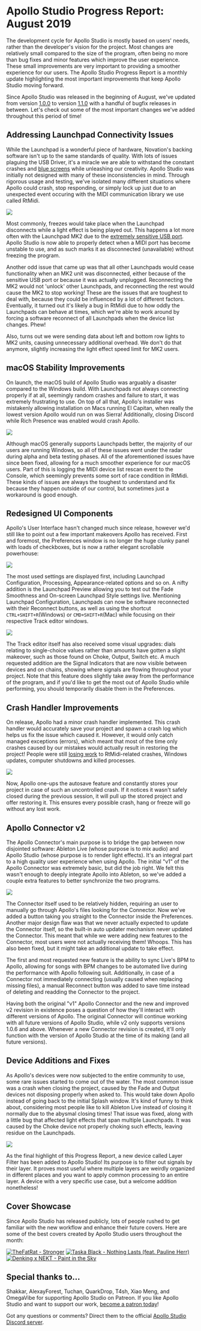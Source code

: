 # Apollo Studio Progress Report: August 2019

The development cycle for Apollo Studio is mostly based on users' needs, rather than the developer's vision for the project. Most changes are relatively small compared to the size of the program, often being no more than bug fixes and minor features which improve the user experience. These small improvements are very important to providing a smoother experience for our users. The Apollo Studio Progress Report is a monthly update highlighting the most important improvements that keep Apollo Studio moving forward.

Since Apollo Studio was released in the beginning of August, we've updated from version [1.0.0](https://github.com/mat1jaczyyy/apollo-studio/releases/tag/1.0.0) to version [1.1.0](https://github.com/mat1jaczyyy/apollo-studio/releases/tag/1.1.0) with a handful of bugfix releases in between. Let's check out some of the most important changes we've added throughout this period of time!

## Addressing Launchpad Connectivity Issues

While the Launchpad is a wonderful piece of hardware, Novation's backing software isn't up to the same standards of quality. With lots of issues plaguing the USB Driver, it's a miracle we are able to withstand the constant crashes and [blue screens](https://cdn.discordapp.com/attachments/321730411854299137/617778113463582722/unknown.png) while unleashing our creativity. Apollo Studio was initially not designed with many of these inconsistencies in mind. Through rigorous usage and testing, we've isolated many different situations where Apollo could crash, stop responding, or simply lock up just due to an unexpected event occuring with the MIDI communication library we use called RtMidi.

![](https://cdn.discordapp.com/attachments/321730411854299137/617771696673259520/unknown.png)

Most commonly, freezes would take place when the Launchpad disconnects while a light effect is being played out. This happens a lot more often with the Launchpad MK2 due to the [extremely sensitive USB port](https://www.reddit.com/r/NovationLaunchpad/comments/5wq61w/launchpad_mk2_connection_issues/). Apollo Studio is now able to properly detect when a MIDI port has become unstable to use, and as such marks it as disconnected (unavailable) without freezing the program.

Another odd issue that came up was that all other Launchpads would cease functionality when an MK2 unit was disconnected, either because of the sensitive USB port or because it was actually unplugged. Reconnecting the MK2 would not 'unlock' other Launchpads, and reconnecting the rest would cause the MK2 to stop working! These are the issues that are toughest to deal with, because they could be influenced by a lot of different factors. Eventually, it turned out it's likely a bug in RtMidi due to how oddly the Launchpads can behave at times, which we're able to work around by forcing a software reconnect of all Launchpads when the device list changes. Phew!

Also, turns out we were sending data about left and bottom row lights to MK2 units, causing unnecessary additional overhead. We don't do that anymore, slightly increasing the light effect speed limit for MK2 users.

## macOS Stability Improvements

On launch, the macOS build of Apollo Studio was arguably a disaster compared to the Windows build. With Launchpads not always connecting properly if at all, seemingly random crashes and failure to start, it was extremely frustrating to use. On top of all that, Apollo's installer was mistakenly allowing installation on Macs running El Capitan, when really the lowest version Apollo would run on was Sierra! Additionally, closing Discord while Rich Presence was enabled would crash Apollo. 

![](https://cdn.discordapp.com/attachments/321730411854299137/617773378518122496/unknown.png)

Although macOS generally supports Launchpads better, the majority of our users are running Windows, so all of these issues went under the radar during alpha and beta testing phases. All of the aforementioned issues have since been fixed, allowing for a much smoother experience for our macOS users. Part of this is logging the MIDI device list rescan event to the Console, which seemingly prevents some sort of race condition in RtMidi. These kinds of issues are always the toughest to understand and fix because they happen outside of our control, but sometimes just a workaround is good enough.

## Redesigned UI Components

Apollo's User Interface hasn't changed much since release, however we'd still like to point out a few important makeovers Apollo has received. First and foremost, the Preferences window is no longer the huge clunky panel with loads of checkboxes, but is now a rather elegant scrollable powerhouse:

![](https://cdn.discordapp.com/attachments/321730411854299137/617773761319403578/unknown.png)

The most used settings are displayed first, including Launchpad Configuration, Processing, Appearance-related options and so on. A nifty addition is the Launchpad Preview allowing you to test out the Fade Smoothness and On-screen Launchpad Style settings live. Mentioning Launchpad Configuration, Launchpads can now be software reconnected with their Reconnect buttons, as well as using the shortcut `CTRL+SHIFT+R`(Windows) or `CMD+SHIFT+R`(Mac) while focusing on their respective Track editor windows.

![](https://cdn.discordapp.com/attachments/321730411854299137/617774246004916276/unknown.png)

The Track editor itself has also received some visual upgrades: dials relating to single-choice values rather than amounts have gotten a slight makeover, such as those found on Choke, Output, Switch etc. A much requested addition are the Signal Indicators that are now visible between devices and on chains, showing where signals are flowing throughout your project. Note that this feature does slightly take away from the performance of the program, and if you'd like to get the most out of Apollo Studio while performing, you should temporarily disable them in the Preferences.

## Crash Handler Improvements

On release, Apollo had a minor crash handler implemented. This crash handler would accurately save your project and spawn a crash log which helps us fix the issue which caused it. However, it would only catch managed exceptions (errors), which meant that most of the time only crashes caused by our mistakes would actually result in restoring the project! People were still [losing work](https://cdn.discordapp.com/attachments/321730411854299137/617778909399875584/unknown.png) to RtMidi-related crashes, Windows updates, computer shutdowns and killed processes.

![](https://cdn.discordapp.com/attachments/321730411854299137/617774607281291286/unknown.png)

Now, Apollo one-ups the autosave feature and constantly stores your project in case of such an uncontrolled crash. If it notices it wasn't safely closed during the previous session, it will pull up the stored project and offer restoring it. This ensures every possible crash, hang or freeze will go without any lost work.

## Apollo Connector v2

The Apollo Connector's main purpose is to bridge the gap between now disjointed software: Ableton Live (whose purpose is to mix audio) and Apollo Studio (whose purpose is to render light effects). It's an integral part to a high quality user experience when using Apollo. The initial "v1" of the Apollo Connector was extremely basic, but did the job right. We felt this wasn't enough to deeply integrate Apollo into Ableton, so we've added a couple extra features to better synchronize the two programs.

![](https://cdn.discordapp.com/attachments/321730411854299137/617775254064070658/unknown.png)

The Connector itself used to be relatively hidden, requiring an user to manually go through Apollo's files looking for the Connector. Now we've added a button taking you straight to the Connector inside the Preferences. Another major design flaw was that we never actually expected to update the Connector itself, so the built-in auto updater mechanism never updated the Connector. This meant that while we were adding new features to the Connector, most users were not actually receiving them! Whoops. This has also been fixed, but it might take an additional update to take effect.

The first and most requested new feature is the ability to sync Live's BPM to Apollo, allowing for songs with BPM changes to be automated live during the performance with Apollo following suit. Additionally, in case of a Connector not immediately connecting (usually caused when replacing missing files), a manual Reconnect button was added to save time instead of deleting and readding the Connector to the project.

Having both the original "v1" Apollo Connector and the new and improved v2 revision in existence poses a question of how they'll interact with different versions of Apollo. The original Connector will continue working with all future versions of Apollo Studio, while v2 only supports versions 1.0.6 and above. Whenever a new Connector revision is created, it'll only function with the version of Apollo Studio at the time of its making (and all future versions).

## Device Additions and Fixes

As Apollo's devices were now subjected to the entire community to use, some rare issues started to come out of the water. The most common issue was a crash when closing the project, caused by the Fade and Output devices not disposing properly when asked to. This would take down Apollo instead of going back to the initial Splash window. It's kind of funny to think about, considering most people like to kill Ableton Live instead of closing it normally due to the abysmal closing times! That issue was fixed, along with a little bug that affected light effects that span multiple Launchpads. It was caused by the Choke device not properly choking such effects, leaving residue on the Launchpads.

![](https://cdn.discordapp.com/attachments/321730411854299137/617776170498523136/unknown.png)

As the final highlight of this Progress Report, a new device called Layer Filter has been added to Apollo Studio! Its purpose is to filter out signals by their layer. It proves most useful where multiple layers are weirdly organized in different places and you want to apply common processing to an entire layer. A device with a very specific use case, but a welcome addition nonetheless!

## Cover Showcase

Since Apollo Studio has released publicly, lots of people rushed to get familiar with the new workflow and enhance their future covers. Here are some of the best covers created by Apollo Studio users throughout the month: 

[![TheFatRat - Stronger](http://img.youtube.com/vi/9RAjLW0wsTE&/mqdefault.jpg)](http://www.youtube.com/watch?v=_8qze9zO13k& "TheFatRat - Stronger") [![Taska Black - Nothing Lasts (feat. Pauline Herr)](http://img.youtube.com/vi/_8qze9zO13k&/mqdefault.jpg)](http://www.youtube.com/watch?v=_8qze9zO13k& "Taska Black - Nothing Lasts (feat. Pauline Herr)") [![Denking x NEKT - Paint in the Sky](http://img.youtube.com/vi/XdBOQ_Z8oaU&/mqdefault.jpg)](http://www.youtube.com/watch?v=XdBOQ_Z8oaU& "Denking x NEKT - Paint in the Sky") 

## Special thanks to...

Shakkar, AlexayForest, Tuchan, QuarkDrop, T4sh, Xiao Meng, and OmegaVibe for supporting Apollo Studio on Patreon. If you like Apollo Studio and want to support our work, [become a patron today](https://www.patreon.com/mat1jaczyyy)!

Got any questions or comments? Direct them to the official [Apollo Studio Discord server](https://discord.gg/2ZSHYHA).
